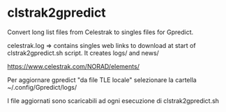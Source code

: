 # clstrak2gpredict

Convert long list files from Celestrak to singles files for Gpredict.

celestrak.log => contains singles web links to download at start of clstrak2gpredict.sh script.
It creates logs/ and news/

https://www.celestrak.com/NORAD/elements/

Per aggiornare gpredict "da file TLE locale" selezionare la cartella ~/.config/Gpredict/logs/

I file aggiornati sono scaricabili ad ogni esecuzione di clstrak2gpredict.sh
